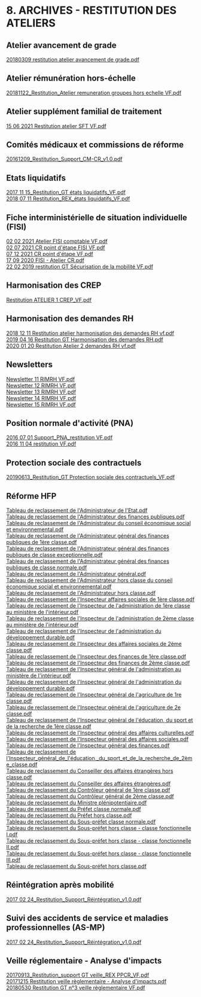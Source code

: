 # 8. ARCHIVES - RESTITUTION DES ATELIERS
## Atelier avancement de grade
[20180309 restitution atelier avancement de grade.pdf](https://raw.githubusercontent.com/CISIRH/espace-noyau/main/Noyau%20RH%20FPE/8.%20ARCHIVES%20-%20RESTITUTION%20DES%20ATELIERS/Atelier%20avancement%20de%20grade/20180309%20restitution%20atelier%20avancement%20de%20grade.pdf)<br/>
## Atelier rémunération hors-échelle
[20181122_Restitution_Atelier remuneration groupes hors echelle VF.pdf](https://raw.githubusercontent.com/CISIRH/espace-noyau/main/Noyau%20RH%20FPE/8.%20ARCHIVES%20-%20RESTITUTION%20DES%20ATELIERS/Atelier%20rémunération%20hors-échelle/20181122_Restitution_Atelier%20remuneration%20groupes%20hors%20echelle%20VF.pdf)<br/>
## Atelier supplément familial de traitement
[15 06 2021 Restitution atelier SFT VF.pdf](https://raw.githubusercontent.com/CISIRH/espace-noyau/main/Noyau%20RH%20FPE/8.%20ARCHIVES%20-%20RESTITUTION%20DES%20ATELIERS/Atelier%20supplément%20familial%20de%20traitement/15%2006%202021%20Restitution%20atelier%20SFT%20VF.pdf)<br/>
## Comités médicaux et commissions de réforme
[20161209_Restitution_Support_CM-CR_v1.0.pdf](https://raw.githubusercontent.com/CISIRH/espace-noyau/main/Noyau%20RH%20FPE/8.%20ARCHIVES%20-%20RESTITUTION%20DES%20ATELIERS/Comités%20médicaux%20et%20commissions%20de%20réforme/20161209_Restitution_Support_CM-CR_v1.0.pdf)<br/>
## Etats liquidatifs
[2017 11 15_Restitution_GT états liquidatifs_VF.pdf](https://raw.githubusercontent.com/CISIRH/espace-noyau/main/Noyau%20RH%20FPE/8.%20ARCHIVES%20-%20RESTITUTION%20DES%20ATELIERS/Etats%20liquidatifs/2017%2011%2015_Restitution_GT%20états%20liquidatifs_VF.pdf)<br/>
[2018 07 11 Restitution_REX_états liquidatifs_VF.pdf](https://raw.githubusercontent.com/CISIRH/espace-noyau/main/Noyau%20RH%20FPE/8.%20ARCHIVES%20-%20RESTITUTION%20DES%20ATELIERS/Etats%20liquidatifs/2018%2007%2011%20Restitution_REX_états%20liquidatifs_VF.pdf)<br/>
## Fiche interministérielle de situation individuelle (FISI)
[02 02 2021 Atelier FISI comptable VF.pdf](https://raw.githubusercontent.com/CISIRH/espace-noyau/main/Noyau%20RH%20FPE/8.%20ARCHIVES%20-%20RESTITUTION%20DES%20ATELIERS/Fiche%20interministérielle%20de%20situation%20individuelle%20(FISI)/02%2002%202021%20Atelier%20FISI%20comptable%20VF.pdf)<br/>
[02 07 2021 CR point d'étape FISI VF.pdf](https://raw.githubusercontent.com/CISIRH/espace-noyau/main/Noyau%20RH%20FPE/8.%20ARCHIVES%20-%20RESTITUTION%20DES%20ATELIERS/Fiche%20interministérielle%20de%20situation%20individuelle%20(FISI)/02%2007%202021%20CR%20point%20d'étape%20FISI%20VF.pdf)<br/>
[07 12 2021 CR point d'étape VF.pdf](https://raw.githubusercontent.com/CISIRH/espace-noyau/main/Noyau%20RH%20FPE/8.%20ARCHIVES%20-%20RESTITUTION%20DES%20ATELIERS/Fiche%20interministérielle%20de%20situation%20individuelle%20(FISI)/07%2012%202021%20CR%20point%20d'étape%20VF.pdf)<br/>
[17 09 2020 FISI - Atelier CR.pdf](https://raw.githubusercontent.com/CISIRH/espace-noyau/main/Noyau%20RH%20FPE/8.%20ARCHIVES%20-%20RESTITUTION%20DES%20ATELIERS/Fiche%20interministérielle%20de%20situation%20individuelle%20(FISI)/17%2009%202020%20FISI%20-%20Atelier%20CR.pdf)<br/>
[22 02 2019 restitution GT Sécurisation de la mobilité VF.pdf](https://raw.githubusercontent.com/CISIRH/espace-noyau/main/Noyau%20RH%20FPE/8.%20ARCHIVES%20-%20RESTITUTION%20DES%20ATELIERS/Fiche%20interministérielle%20de%20situation%20individuelle%20(FISI)/22%2002%202019%20restitution%20GT%20Sécurisation%20de%20la%20mobilité%20VF.pdf)<br/>
## Harmonisation des CREP
[Restitution ATELIER 1 CREP_VF.pdf](https://raw.githubusercontent.com/CISIRH/espace-noyau/main/Noyau%20RH%20FPE/8.%20ARCHIVES%20-%20RESTITUTION%20DES%20ATELIERS/Harmonisation%20des%20CREP/Restitution%20ATELIER%201%20CREP_VF.pdf)<br/>
## Harmonisation des demandes RH
[2018 12 11 Restitution atelier harmonisation des demandes RH vf.pdf](https://raw.githubusercontent.com/CISIRH/espace-noyau/main/Noyau%20RH%20FPE/8.%20ARCHIVES%20-%20RESTITUTION%20DES%20ATELIERS/Harmonisation%20des%20demandes%20RH/2018%2012%2011%20Restitution%20atelier%20harmonisation%20des%20demandes%20RH%20vf.pdf)<br/>
[2019 04 16 Restitution GT Harmonisation des demandes RH.pdf](https://raw.githubusercontent.com/CISIRH/espace-noyau/main/Noyau%20RH%20FPE/8.%20ARCHIVES%20-%20RESTITUTION%20DES%20ATELIERS/Harmonisation%20des%20demandes%20RH/2019%2004%2016%20Restitution%20GT%20Harmonisation%20des%20demandes%20RH.pdf)<br/>
[2020 01 20 Restitution Atelier 2 demandes RH vf.pdf](https://raw.githubusercontent.com/CISIRH/espace-noyau/main/Noyau%20RH%20FPE/8.%20ARCHIVES%20-%20RESTITUTION%20DES%20ATELIERS/Harmonisation%20des%20demandes%20RH/2020%2001%2020%20Restitution%20Atelier%202%20demandes%20RH%20vf.pdf)<br/>
## Newsletters
[Newsletter 11 RIMRH VF.pdf](https://raw.githubusercontent.com/CISIRH/espace-noyau/main/Noyau%20RH%20FPE/8.%20ARCHIVES%20-%20RESTITUTION%20DES%20ATELIERS/Newsletters/Newsletter%2011%20RIMRH%20VF.pdf)<br/>
[Newsletter 12 RIMRH VF.pdf](https://raw.githubusercontent.com/CISIRH/espace-noyau/main/Noyau%20RH%20FPE/8.%20ARCHIVES%20-%20RESTITUTION%20DES%20ATELIERS/Newsletters/Newsletter%2012%20RIMRH%20VF.pdf)<br/>
[Newsletter 13 RIMRH VF.pdf](https://raw.githubusercontent.com/CISIRH/espace-noyau/main/Noyau%20RH%20FPE/8.%20ARCHIVES%20-%20RESTITUTION%20DES%20ATELIERS/Newsletters/Newsletter%2013%20RIMRH%20VF.pdf)<br/>
[Newsletter 14 RIMRH VF.pdf](https://raw.githubusercontent.com/CISIRH/espace-noyau/main/Noyau%20RH%20FPE/8.%20ARCHIVES%20-%20RESTITUTION%20DES%20ATELIERS/Newsletters/Newsletter%2014%20RIMRH%20VF.pdf)<br/>
[Newsletter 15 RIMRH VF.pdf](https://raw.githubusercontent.com/CISIRH/espace-noyau/main/Noyau%20RH%20FPE/8.%20ARCHIVES%20-%20RESTITUTION%20DES%20ATELIERS/Newsletters/Newsletter%2015%20RIMRH%20VF.pdf)<br/>
## Position normale d'activité (PNA)
[2016 07 01 Support_PNA_restitution VF.pdf](https://raw.githubusercontent.com/CISIRH/espace-noyau/main/Noyau%20RH%20FPE/8.%20ARCHIVES%20-%20RESTITUTION%20DES%20ATELIERS/Position%20normale%20d'activité%20(PNA)/2016%2007%2001%20Support_PNA_restitution%20VF.pdf)<br/>
[2016 11 04 restitution VF.pdf](https://raw.githubusercontent.com/CISIRH/espace-noyau/main/Noyau%20RH%20FPE/8.%20ARCHIVES%20-%20RESTITUTION%20DES%20ATELIERS/Position%20normale%20d'activité%20(PNA)/2016%2011%2004%20restitution%20VF.pdf)<br/>
## Protection sociale des contractuels
[20190613_Restitution_GT Protection sociale des contractuels_VF.pdf](https://raw.githubusercontent.com/CISIRH/espace-noyau/main/Noyau%20RH%20FPE/8.%20ARCHIVES%20-%20RESTITUTION%20DES%20ATELIERS/Protection%20sociale%20des%20contractuels/20190613_Restitution_GT%20Protection%20sociale%20des%20contractuels_VF.pdf)<br/>
## Réforme HFP
[Tableau de reclassement de l'Administrateur de l'Etat.pdf](https://raw.githubusercontent.com/CISIRH/espace-noyau/main/Noyau%20RH%20FPE/8.%20ARCHIVES%20-%20RESTITUTION%20DES%20ATELIERS/Réforme%20HFP/Tableau%20de%20reclassement%20de%20l'Administrateur%20de%20l'Etat.pdf)<br/>
[Tableau de reclassement de l'Administrateur des finances publiques.pdf](https://raw.githubusercontent.com/CISIRH/espace-noyau/main/Noyau%20RH%20FPE/8.%20ARCHIVES%20-%20RESTITUTION%20DES%20ATELIERS/Réforme%20HFP/Tableau%20de%20reclassement%20de%20l'Administrateur%20des%20finances%20publiques.pdf)<br/>
[Tableau de reclassement de l'Administrateur du conseil économique social et environnemental.pdf](https://raw.githubusercontent.com/CISIRH/espace-noyau/main/Noyau%20RH%20FPE/8.%20ARCHIVES%20-%20RESTITUTION%20DES%20ATELIERS/Réforme%20HFP/Tableau%20de%20reclassement%20de%20l'Administrateur%20du%20conseil%20économique%20social%20et%20environnemental.pdf)<br/>
[Tableau de reclassement de l'Administrateur général des finances publiques de 1ère classe.pdf](https://raw.githubusercontent.com/CISIRH/espace-noyau/main/Noyau%20RH%20FPE/8.%20ARCHIVES%20-%20RESTITUTION%20DES%20ATELIERS/Réforme%20HFP/Tableau%20de%20reclassement%20de%20l'Administrateur%20général%20des%20finances%20publiques%20de%201ère%20classe.pdf)<br/>
[Tableau de reclassement de l'Administrateur général des finances publiques de classe exceptionnelle.pdf](https://raw.githubusercontent.com/CISIRH/espace-noyau/main/Noyau%20RH%20FPE/8.%20ARCHIVES%20-%20RESTITUTION%20DES%20ATELIERS/Réforme%20HFP/Tableau%20de%20reclassement%20de%20l'Administrateur%20général%20des%20finances%20publiques%20de%20classe%20exceptionnelle.pdf)<br/>
[Tableau de reclassement de l'Administrateur général des finances publiques de classe normale.pdf](https://raw.githubusercontent.com/CISIRH/espace-noyau/main/Noyau%20RH%20FPE/8.%20ARCHIVES%20-%20RESTITUTION%20DES%20ATELIERS/Réforme%20HFP/Tableau%20de%20reclassement%20de%20l'Administrateur%20général%20des%20finances%20publiques%20de%20classe%20normale.pdf)<br/>
[Tableau de reclassement de l'Administrateur général.pdf](https://raw.githubusercontent.com/CISIRH/espace-noyau/main/Noyau%20RH%20FPE/8.%20ARCHIVES%20-%20RESTITUTION%20DES%20ATELIERS/Réforme%20HFP/Tableau%20de%20reclassement%20de%20l'Administrateur%20général.pdf)<br/>
[Tableau de reclassement de l'Administrateur hors classe du conseil économique social et environnemental.pdf](https://raw.githubusercontent.com/CISIRH/espace-noyau/main/Noyau%20RH%20FPE/8.%20ARCHIVES%20-%20RESTITUTION%20DES%20ATELIERS/Réforme%20HFP/Tableau%20de%20reclassement%20de%20l'Administrateur%20hors%20classe%20du%20conseil%20économique%20social%20et%20environnemental.pdf)<br/>
[Tableau de reclassement de l'Administrateur hors classe.pdf](https://raw.githubusercontent.com/CISIRH/espace-noyau/main/Noyau%20RH%20FPE/8.%20ARCHIVES%20-%20RESTITUTION%20DES%20ATELIERS/Réforme%20HFP/Tableau%20de%20reclassement%20de%20l'Administrateur%20hors%20classe.pdf)<br/>
[Tableau de reclassement de l'Inspecteur affaires sociales de 1ère classe.pdf](https://raw.githubusercontent.com/CISIRH/espace-noyau/main/Noyau%20RH%20FPE/8.%20ARCHIVES%20-%20RESTITUTION%20DES%20ATELIERS/Réforme%20HFP/Tableau%20de%20reclassement%20de%20l'Inspecteur%20affaires%20sociales%20de%201ère%20classe.pdf)<br/>
[Tableau de reclassement de l'Inspecteur de l'administration de 1ère classe au ministère de l'intérieur.pdf](https://raw.githubusercontent.com/CISIRH/espace-noyau/main/Noyau%20RH%20FPE/8.%20ARCHIVES%20-%20RESTITUTION%20DES%20ATELIERS/Réforme%20HFP/Tableau%20de%20reclassement%20de%20l'Inspecteur%20de%20l'administration%20de%201ère%20classe%20au%20ministère%20de%20l'intérieur.pdf)<br/>
[Tableau de reclassement de l'Inspecteur de l'administration de 2ème classe au ministère de l'intérieur.pdf](https://raw.githubusercontent.com/CISIRH/espace-noyau/main/Noyau%20RH%20FPE/8.%20ARCHIVES%20-%20RESTITUTION%20DES%20ATELIERS/Réforme%20HFP/Tableau%20de%20reclassement%20de%20l'Inspecteur%20de%20l'administration%20de%202ème%20classe%20au%20ministère%20de%20l'intérieur.pdf)<br/>
[Tableau de reclassement de l'Inspecteur de l'administration du développement durable.pdf](https://raw.githubusercontent.com/CISIRH/espace-noyau/main/Noyau%20RH%20FPE/8.%20ARCHIVES%20-%20RESTITUTION%20DES%20ATELIERS/Réforme%20HFP/Tableau%20de%20reclassement%20de%20l'Inspecteur%20de%20l'administration%20du%20développement%20durable.pdf)<br/>
[Tableau de reclassement de l'Inspecteur des affaires sociales de 2ème classe.pdf](https://raw.githubusercontent.com/CISIRH/espace-noyau/main/Noyau%20RH%20FPE/8.%20ARCHIVES%20-%20RESTITUTION%20DES%20ATELIERS/Réforme%20HFP/Tableau%20de%20reclassement%20de%20l'Inspecteur%20des%20affaires%20sociales%20de%202ème%20classe.pdf)<br/>
[Tableau de reclassement de l'Inspecteur des finances de 1ère classe.pdf](https://raw.githubusercontent.com/CISIRH/espace-noyau/main/Noyau%20RH%20FPE/8.%20ARCHIVES%20-%20RESTITUTION%20DES%20ATELIERS/Réforme%20HFP/Tableau%20de%20reclassement%20de%20l'Inspecteur%20des%20finances%20de%201ère%20classe.pdf)<br/>
[Tableau de reclassement de l'Inspecteur des finances de 2ème classe.pdf](https://raw.githubusercontent.com/CISIRH/espace-noyau/main/Noyau%20RH%20FPE/8.%20ARCHIVES%20-%20RESTITUTION%20DES%20ATELIERS/Réforme%20HFP/Tableau%20de%20reclassement%20de%20l'Inspecteur%20des%20finances%20de%202ème%20classe.pdf)<br/>
[Tableau de reclassement de l'Inspecteur général de l'administration au ministère de l'intérieur.pdf](https://raw.githubusercontent.com/CISIRH/espace-noyau/main/Noyau%20RH%20FPE/8.%20ARCHIVES%20-%20RESTITUTION%20DES%20ATELIERS/Réforme%20HFP/Tableau%20de%20reclassement%20de%20l'Inspecteur%20général%20de%20l'administration%20au%20ministère%20de%20l'intérieur.pdf)<br/>
[Tableau de reclassement de l'Inspecteur général de l'administration du développement durable.pdf](https://raw.githubusercontent.com/CISIRH/espace-noyau/main/Noyau%20RH%20FPE/8.%20ARCHIVES%20-%20RESTITUTION%20DES%20ATELIERS/Réforme%20HFP/Tableau%20de%20reclassement%20de%20l'Inspecteur%20général%20de%20l'administration%20du%20développement%20durable.pdf)<br/>
[Tableau de reclassement de l'Inspecteur général de l'agriculture de 1re classe.pdf](https://raw.githubusercontent.com/CISIRH/espace-noyau/main/Noyau%20RH%20FPE/8.%20ARCHIVES%20-%20RESTITUTION%20DES%20ATELIERS/Réforme%20HFP/Tableau%20de%20reclassement%20de%20l'Inspecteur%20général%20de%20l'agriculture%20de%201re%20classe.pdf)<br/>
[Tableau de reclassement de l'Inspecteur général de l'agriculture de 2e classe.pdf](https://raw.githubusercontent.com/CISIRH/espace-noyau/main/Noyau%20RH%20FPE/8.%20ARCHIVES%20-%20RESTITUTION%20DES%20ATELIERS/Réforme%20HFP/Tableau%20de%20reclassement%20de%20l'Inspecteur%20général%20de%20l'agriculture%20de%202e%20classe.pdf)<br/>
[Tableau de reclassement de l'Inspecteur général de l'éducation, du sport et de la recherche de 1ère classe.pdf](https://raw.githubusercontent.com/CISIRH/espace-noyau/main/Noyau%20RH%20FPE/8.%20ARCHIVES%20-%20RESTITUTION%20DES%20ATELIERS/Réforme%20HFP/Tableau%20de%20reclassement%20de%20l'Inspecteur%20général%20de%20l'éducation,%20du%20sport%20et%20de%20la%20recherche%20de%201ère%20classe.pdf)<br/>
[Tableau de reclassement de l'Inspecteur général des affaires culturelles.pdf](https://raw.githubusercontent.com/CISIRH/espace-noyau/main/Noyau%20RH%20FPE/8.%20ARCHIVES%20-%20RESTITUTION%20DES%20ATELIERS/Réforme%20HFP/Tableau%20de%20reclassement%20de%20l'Inspecteur%20général%20des%20affaires%20culturelles.pdf)<br/>
[Tableau de reclassement de l'Inspecteur général des affaires sociales.pdf](https://raw.githubusercontent.com/CISIRH/espace-noyau/main/Noyau%20RH%20FPE/8.%20ARCHIVES%20-%20RESTITUTION%20DES%20ATELIERS/Réforme%20HFP/Tableau%20de%20reclassement%20de%20l'Inspecteur%20général%20des%20affaires%20sociales.pdf)<br/>
[Tableau de reclassement de l'Inspecteur général des finances.pdf](https://raw.githubusercontent.com/CISIRH/espace-noyau/main/Noyau%20RH%20FPE/8.%20ARCHIVES%20-%20RESTITUTION%20DES%20ATELIERS/Réforme%20HFP/Tableau%20de%20reclassement%20de%20l'Inspecteur%20général%20des%20finances.pdf)<br/>
[Tableau de reclassement de l'Inspecteur_général_de_l'éducation,_du_sport_et_de_la_recherche_de_2ème_classe.pdf](https://raw.githubusercontent.com/CISIRH/espace-noyau/main/Noyau%20RH%20FPE/8.%20ARCHIVES%20-%20RESTITUTION%20DES%20ATELIERS/Réforme%20HFP/Tableau%20de%20reclassement%20de%20l'Inspecteur_général_de_l'éducation,_du_sport_et_de_la_recherche_de_2ème_classe.pdf)<br/>
[Tableau de reclassement du Conseiller des affaires étrangères hors classe.pdf](https://raw.githubusercontent.com/CISIRH/espace-noyau/main/Noyau%20RH%20FPE/8.%20ARCHIVES%20-%20RESTITUTION%20DES%20ATELIERS/Réforme%20HFP/Tableau%20de%20reclassement%20du%20Conseiller%20des%20affaires%20étrangères%20hors%20classe.pdf)<br/>
[Tableau de reclassement du Conseiller des affaires étrangères.pdf](https://raw.githubusercontent.com/CISIRH/espace-noyau/main/Noyau%20RH%20FPE/8.%20ARCHIVES%20-%20RESTITUTION%20DES%20ATELIERS/Réforme%20HFP/Tableau%20de%20reclassement%20du%20Conseiller%20des%20affaires%20étrangères.pdf)<br/>
[Tableau de reclassement du Contrôleur général de 1ère classe.pdf](https://raw.githubusercontent.com/CISIRH/espace-noyau/main/Noyau%20RH%20FPE/8.%20ARCHIVES%20-%20RESTITUTION%20DES%20ATELIERS/Réforme%20HFP/Tableau%20de%20reclassement%20du%20Contrôleur%20général%20de%201ère%20classe.pdf)<br/>
[Tableau de reclassement du Contrôleur général de 2ème classe.pdf](https://raw.githubusercontent.com/CISIRH/espace-noyau/main/Noyau%20RH%20FPE/8.%20ARCHIVES%20-%20RESTITUTION%20DES%20ATELIERS/Réforme%20HFP/Tableau%20de%20reclassement%20du%20Contrôleur%20général%20de%202ème%20classe.pdf)<br/>
[Tableau de reclassement du Ministre plénipotentiaire.pdf](https://raw.githubusercontent.com/CISIRH/espace-noyau/main/Noyau%20RH%20FPE/8.%20ARCHIVES%20-%20RESTITUTION%20DES%20ATELIERS/Réforme%20HFP/Tableau%20de%20reclassement%20du%20Ministre%20plénipotentiaire.pdf)<br/>
[Tableau de reclassement du Préfet classe normale.pdf](https://raw.githubusercontent.com/CISIRH/espace-noyau/main/Noyau%20RH%20FPE/8.%20ARCHIVES%20-%20RESTITUTION%20DES%20ATELIERS/Réforme%20HFP/Tableau%20de%20reclassement%20du%20Préfet%20classe%20normale.pdf)<br/>
[Tableau de reclassement du Préfet hors classe.pdf](https://raw.githubusercontent.com/CISIRH/espace-noyau/main/Noyau%20RH%20FPE/8.%20ARCHIVES%20-%20RESTITUTION%20DES%20ATELIERS/Réforme%20HFP/Tableau%20de%20reclassement%20du%20Préfet%20hors%20classe.pdf)<br/>
[Tableau de reclassement du Sous-préfet classe normale.pdf](https://raw.githubusercontent.com/CISIRH/espace-noyau/main/Noyau%20RH%20FPE/8.%20ARCHIVES%20-%20RESTITUTION%20DES%20ATELIERS/Réforme%20HFP/Tableau%20de%20reclassement%20du%20Sous-préfet%20classe%20normale.pdf)<br/>
[Tableau de reclassement du Sous-préfet hors classe - classe fonctionnelle I.pdf](https://raw.githubusercontent.com/CISIRH/espace-noyau/main/Noyau%20RH%20FPE/8.%20ARCHIVES%20-%20RESTITUTION%20DES%20ATELIERS/Réforme%20HFP/Tableau%20de%20reclassement%20du%20Sous-préfet%20hors%20classe%20-%20classe%20fonctionnelle%20I.pdf)<br/>
[Tableau de reclassement du Sous-préfet hors classe - classe fonctionnelle II.pdf](https://raw.githubusercontent.com/CISIRH/espace-noyau/main/Noyau%20RH%20FPE/8.%20ARCHIVES%20-%20RESTITUTION%20DES%20ATELIERS/Réforme%20HFP/Tableau%20de%20reclassement%20du%20Sous-préfet%20hors%20classe%20-%20classe%20fonctionnelle%20II.pdf)<br/>
[Tableau de reclassement du Sous-préfet hors classe - classe fonctionnelle III.pdf](https://raw.githubusercontent.com/CISIRH/espace-noyau/main/Noyau%20RH%20FPE/8.%20ARCHIVES%20-%20RESTITUTION%20DES%20ATELIERS/Réforme%20HFP/Tableau%20de%20reclassement%20du%20Sous-préfet%20hors%20classe%20-%20classe%20fonctionnelle%20III.pdf)<br/>
[Tableau de reclassement du Sous-préfet hors classe.pdf](https://raw.githubusercontent.com/CISIRH/espace-noyau/main/Noyau%20RH%20FPE/8.%20ARCHIVES%20-%20RESTITUTION%20DES%20ATELIERS/Réforme%20HFP/Tableau%20de%20reclassement%20du%20Sous-préfet%20hors%20classe.pdf)<br/>
## Réintégration après mobilité
[2017 02 24_Restitution_Support_Réintégration_v1.0.pdf](https://raw.githubusercontent.com/CISIRH/espace-noyau/main/Noyau%20RH%20FPE/8.%20ARCHIVES%20-%20RESTITUTION%20DES%20ATELIERS/Réintégration%20après%20mobilité/2017%2002%2024_Restitution_Support_Réintégration_v1.0.pdf)<br/>
## Suivi des accidents de service et maladies professionnelles (AS-MP)
[2017 02 24_Restitution_Support_Réintégration_v1.0.pdf](https://raw.githubusercontent.com/CISIRH/espace-noyau/main/Noyau%20RH%20FPE/8.%20ARCHIVES%20-%20RESTITUTION%20DES%20ATELIERS/Suivi%20des%20accidents%20de%20service%20et%20maladies%20professionnelles%20(AS-MP)/2017%2002%2024_Restitution_Support_Réintégration_v1.0.pdf)<br/>
## Veille réglementaire - Analyse d'impacts
[20170913_Restitution_support GT veille_REX PPCR_VF.pdf](https://raw.githubusercontent.com/CISIRH/espace-noyau/main/Noyau%20RH%20FPE/8.%20ARCHIVES%20-%20RESTITUTION%20DES%20ATELIERS/Veille%20réglementaire%20-%20Analyse%20d'impacts/20170913_Restitution_support%20GT%20veille_REX%20PPCR_VF.pdf)<br/>
[20171215 Restitution veille règlementaire - Analyse d'impacts.pdf](https://raw.githubusercontent.com/CISIRH/espace-noyau/main/Noyau%20RH%20FPE/8.%20ARCHIVES%20-%20RESTITUTION%20DES%20ATELIERS/Veille%20réglementaire%20-%20Analyse%20d'impacts/20171215%20Restitution%20veille%20règlementaire%20-%20Analyse%20d'impacts.pdf)<br/>
[20180530 Restitution GT n°3 veille règlementaire VF.pdf](https://raw.githubusercontent.com/CISIRH/espace-noyau/main/Noyau%20RH%20FPE/8.%20ARCHIVES%20-%20RESTITUTION%20DES%20ATELIERS/Veille%20réglementaire%20-%20Analyse%20d'impacts/20180530%20Restitution%20GT%20n°3%20veille%20règlementaire%20VF.pdf)<br/>

